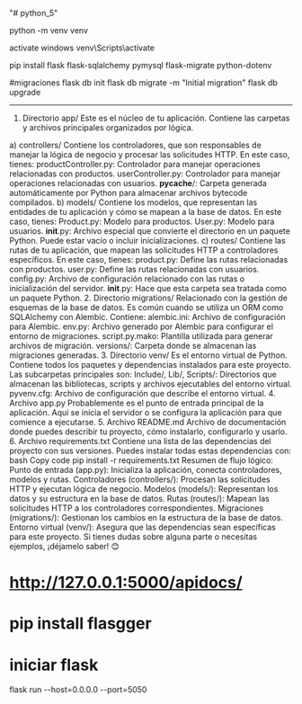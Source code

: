 "# python_5" 

python -m venv venv

activate windows venv\Scripts\activate

pip install flask flask-sqlalchemy pymysql flask-migrate python-dotenv


#migraciones
flask db init
flask db migrate -m "Initial migration"
flask db upgrade

---------------------------------------

1. Directorio app/
Este es el núcleo de tu aplicación. Contiene las carpetas y archivos principales organizados por lógica.

a) controllers/
Contiene los controladores, que son responsables de manejar la lógica de negocio y procesar las solicitudes HTTP. En este caso, tienes:
productController.py: Controlador para manejar operaciones relacionadas con productos.
userController.py: Controlador para manejar operaciones relacionadas con usuarios.
__pycache__/: Carpeta generada automáticamente por Python para almacenar archivos bytecode compilados.
b) models/
Contiene los modelos, que representan las entidades de tu aplicación y cómo se mapean a la base de datos. En este caso, tienes:
Product.py: Modelo para productos.
User.py: Modelo para usuarios.
__init__.py: Archivo especial que convierte el directorio en un paquete Python. Puede estar vacío o incluir inicializaciones.
c) routes/
Contiene las rutas de tu aplicación, que mapean las solicitudes HTTP a controladores específicos. En este caso, tienes:
product.py: Define las rutas relacionadas con productos.
user.py: Define las rutas relacionadas con usuarios.
config.py: Archivo de configuración relacionado con las rutas o inicialización del servidor.
__init__.py: Hace que esta carpeta sea tratada como un paquete Python.
2. Directorio migrations/
Relacionado con la gestión de esquemas de la base de datos. Es común cuando se utiliza un ORM como SQLAlchemy con Alembic.
Contiene:
alembic.ini: Archivo de configuración para Alembic.
env.py: Archivo generado por Alembic para configurar el entorno de migraciones.
script.py.mako: Plantilla utilizada para generar archivos de migración.
versions/: Carpeta donde se almacenan las migraciones generadas.
3. Directorio venv/
Es el entorno virtual de Python.
Contiene todos los paquetes y dependencias instalados para este proyecto. Las subcarpetas principales son:
Include/, Lib/, Scripts/: Directorios que almacenan las bibliotecas, scripts y archivos ejecutables del entorno virtual.
pyvenv.cfg: Archivo de configuración que describe el entorno virtual.
4. Archivo app.py
Probablemente es el punto de entrada principal de la aplicación. Aquí se inicia el servidor o se configura la aplicación para que comience a ejecutarse.
5. Archivo README.md
Archivo de documentación donde puedes describir tu proyecto, cómo instalarlo, configurarlo y usarlo.
6. Archivo requirements.txt
Contiene una lista de las dependencias del proyecto con sus versiones. Puedes instalar todas estas dependencias con:
bash
Copy code
pip install -r requirements.txt
Resumen de flujo lógico:
Punto de entrada (app.py):
Inicializa la aplicación, conecta controladores, modelos y rutas.
Controladores (controllers/):
Procesan las solicitudes HTTP y ejecutan lógica de negocio.
Modelos (models/):
Representan los datos y su estructura en la base de datos.
Rutas (routes/):
Mapean las solicitudes HTTP a los controladores correspondientes.
Migraciones (migrations/):
Gestionan los cambios en la estructura de la base de datos.
Entorno virtual (venv/):
Asegura que las dependencias sean específicas para este proyecto.
Si tienes dudas sobre alguna parte o necesitas ejemplos, ¡déjamelo saber! 😊

# http://127.0.0.1:5000/apidocs/

# pip install flasgger

# iniciar flask 

flask run --host=0.0.0.0 --port=5050
